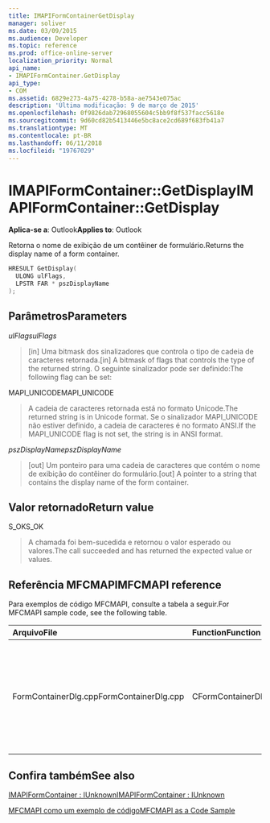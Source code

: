 ```yaml
---
title: IMAPIFormContainerGetDisplay
manager: soliver
ms.date: 03/09/2015
ms.audience: Developer
ms.topic: reference
ms.prod: office-online-server
localization_priority: Normal
api_name:
- IMAPIFormContainer.GetDisplay
api_type:
- COM
ms.assetid: 6829e273-4a75-4278-b58a-ae7543e075ac
description: 'Última modificação: 9 de março de 2015'
ms.openlocfilehash: 0f9826dab72968055604c5bb9f8f537facc5618e
ms.sourcegitcommit: 9d60cd82b5413446e5bc8ace2cd689f683fb41a7
ms.translationtype: MT
ms.contentlocale: pt-BR
ms.lasthandoff: 06/11/2018
ms.locfileid: "19767029"
---
```

# <a name="imapiformcontainergetdisplay"></a><span data-ttu-id="565fc-103">IMAPIFormContainer::GetDisplay</span><span class="sxs-lookup"><span data-stu-id="565fc-103">IMAPIFormContainer::GetDisplay</span></span>

  
  
<span data-ttu-id="565fc-104">**Aplica-se a**: Outlook</span><span class="sxs-lookup"><span data-stu-id="565fc-104">**Applies to**: Outlook</span></span> 
  
<span data-ttu-id="565fc-105">Retorna o nome de exibição de um contêiner de formulário.</span><span class="sxs-lookup"><span data-stu-id="565fc-105">Returns the display name of a form container.</span></span>
  
```cpp
HRESULT GetDisplay(
  ULONG ulFlags,
  LPSTR FAR * pszDisplayName
);
```

## <a name="parameters"></a><span data-ttu-id="565fc-106">Parâmetros</span><span class="sxs-lookup"><span data-stu-id="565fc-106">Parameters</span></span>

 <span data-ttu-id="565fc-107">_ulFlags_</span><span class="sxs-lookup"><span data-stu-id="565fc-107">_ulFlags_</span></span>
  
> <span data-ttu-id="565fc-108">[in] Uma bitmask dos sinalizadores que controla o tipo de cadeia de caracteres retornada.</span><span class="sxs-lookup"><span data-stu-id="565fc-108">[in] A bitmask of flags that controls the type of the returned string.</span></span> <span data-ttu-id="565fc-109">O seguinte sinalizador pode ser definido:</span><span class="sxs-lookup"><span data-stu-id="565fc-109">The following flag can be set:</span></span>
    
<span data-ttu-id="565fc-110">MAPI_UNICODE</span><span class="sxs-lookup"><span data-stu-id="565fc-110">MAPI_UNICODE</span></span> 
  
> <span data-ttu-id="565fc-111">A cadeia de caracteres retornada está no formato Unicode.</span><span class="sxs-lookup"><span data-stu-id="565fc-111">The returned string is in Unicode format.</span></span> <span data-ttu-id="565fc-112">Se o sinalizador MAPI_UNICODE não estiver definido, a cadeia de caracteres é no formato ANSI.</span><span class="sxs-lookup"><span data-stu-id="565fc-112">If the MAPI_UNICODE flag is not set, the string is in ANSI format.</span></span>
    
 <span data-ttu-id="565fc-113">_pszDisplayName_</span><span class="sxs-lookup"><span data-stu-id="565fc-113">_pszDisplayName_</span></span>
  
> <span data-ttu-id="565fc-114">[out] Um ponteiro para uma cadeia de caracteres que contém o nome de exibição do contêiner do formulário.</span><span class="sxs-lookup"><span data-stu-id="565fc-114">[out] A pointer to a string that contains the display name of the form container.</span></span>
    
## <a name="return-value"></a><span data-ttu-id="565fc-115">Valor retornado</span><span class="sxs-lookup"><span data-stu-id="565fc-115">Return value</span></span>

<span data-ttu-id="565fc-116">S_OK</span><span class="sxs-lookup"><span data-stu-id="565fc-116">S_OK</span></span> 
  
> <span data-ttu-id="565fc-117">A chamada foi bem-sucedida e retornou o valor esperado ou valores.</span><span class="sxs-lookup"><span data-stu-id="565fc-117">The call succeeded and has returned the expected value or values.</span></span>
    
## <a name="mfcmapi-reference"></a><span data-ttu-id="565fc-118">Referência MFCMAPI</span><span class="sxs-lookup"><span data-stu-id="565fc-118">MFCMAPI reference</span></span>

<span data-ttu-id="565fc-119">Para exemplos de código MFCMAPI, consulte a tabela a seguir.</span><span class="sxs-lookup"><span data-stu-id="565fc-119">For MFCMAPI sample code, see the following table.</span></span>
  
|<span data-ttu-id="565fc-120">**Arquivo**</span><span class="sxs-lookup"><span data-stu-id="565fc-120">**File**</span></span>|<span data-ttu-id="565fc-121">**Function**</span><span class="sxs-lookup"><span data-stu-id="565fc-121">**Function**</span></span>|<span data-ttu-id="565fc-122">**Comment**</span><span class="sxs-lookup"><span data-stu-id="565fc-122">**Comment**</span></span>|
|:-----|:-----|:-----|
|<span data-ttu-id="565fc-123">FormContainerDlg.cpp</span><span class="sxs-lookup"><span data-stu-id="565fc-123">FormContainerDlg.cpp</span></span>  <br/> |<span data-ttu-id="565fc-124">CFormContainerDlg::CFormContainerDlg</span><span class="sxs-lookup"><span data-stu-id="565fc-124">CFormContainerDlg::CFormContainerDlg</span></span>  <br/> |<span data-ttu-id="565fc-125">MFCMAPI usa o método **IMAPIFormContainer::GetDisplay** para obter o nome do contêiner formulário quando ele for processada CFormContainerDlg.</span><span class="sxs-lookup"><span data-stu-id="565fc-125">MFCMAPI uses the **IMAPIFormContainer::GetDisplay** method to get the name of the form container when it renders CFormContainerDlg.</span></span>  <br/> |
   
## <a name="see-also"></a><span data-ttu-id="565fc-126">Confira também</span><span class="sxs-lookup"><span data-stu-id="565fc-126">See also</span></span>



[<span data-ttu-id="565fc-127">IMAPIFormContainer : IUnknown</span><span class="sxs-lookup"><span data-stu-id="565fc-127">IMAPIFormContainer : IUnknown</span></span>](imapiformcontaineriunknown.md)


[<span data-ttu-id="565fc-128">MFCMAPI como um exemplo de código</span><span class="sxs-lookup"><span data-stu-id="565fc-128">MFCMAPI as a Code Sample</span></span>](mfcmapi-as-a-code-sample.md)

